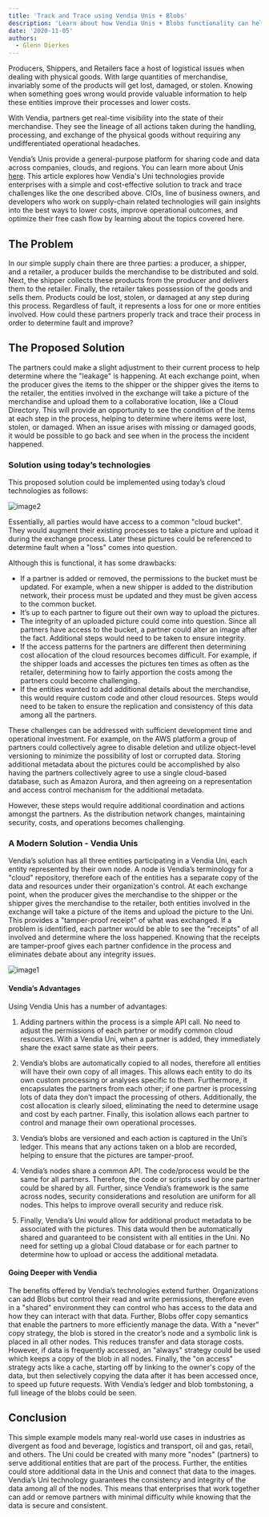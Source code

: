 ```yaml
---
title: 'Track and Trace using Vendia Unis + Blobs'
description: 'Learn about how Vendia Unis + Blobs functionality can help streamline common supply chain track & trace issues'
date: '2020-11-05'
authors:
  - Glenn Dierkes
---
```


Producers, Shippers, and Retailers face a host of logistical issues when dealing with physical goods. With large quantities of merchandise, invariably some of the products will get lost, damaged, or stolen. Knowing when something goes wrong would provide valuable information to help these entities improve their processes and lower costs.

With Vendia, partners get real-time visibility into the state of their merchandise.  They see the lineage of all actions taken during the handling, processing, and exchange of the physical goods without requiring any undifferentiated operational headaches.

Vendia’s Unis provide a general-purpose platform for sharing code and data across companies, clouds, and regions.  You can learn more about Unis [here](https://api-docs.vendia.net/dev_and_use_unis).  This article explores how Vendia's Uni technologies provide enterprises with a simple and cost-effective solution to track and trace challenges like the one described above. CIOs, line of business owners, and developers who work on supply-chain related technologies will gain insights into the best ways to lower costs, improve operational outcomes, and optimize their free cash flow by learning about the topics covered here.


## The Problem

In our simple supply chain there are three parties: a producer, a shipper, and a retailer, a producer builds the merchandise to be distributed and sold.  Next, the shipper collects these products from the producer and delivers them to the retailer.  Finally, the retailer takes possession of the goods and sells them.  Products could be lost, stolen, or damaged at any step during this process.  Regardless of fault, it represents a loss for one or more entities involved. How could these partners properly track and trace their process in order to determine fault and improve?


## The Proposed Solution

The partners could make a slight adjustment to their current process to help determine where the "leakage" is happening.  At each exchange point, when the producer gives the items to the shipper or the shipper gives the items to the retailer, the entities involved in the exchange will take a picture of the merchandise and upload them to a collaborative location, like a Cloud Directory.  This will provide an opportunity to see the condition of the items at each step in the process, helping to determine where items were lost, stolen, or damaged. When an issue arises with missing or damaged goods, it would be possible to go back and see when in the process the incident happened.


### Solution using today’s technologies

This proposed solution could be implemented using today’s cloud technologies as follows:

![image2](https://user-images.githubusercontent.com/532272/98272397-e62f5c00-1f45-11eb-8a71-5a70589323dd.png)

Essentially, all parties would have access to a common "cloud bucket".  They would augment their existing processes to take a picture and upload it during the exchange process.  Later these pictures could be referenced to determine fault when a "loss" comes into question.

Although this is functional, it has some drawbacks:

*   If a partner is added or removed, the permissions to the bucket must be updated.  For example, when a new shipper is added to the distribution network, their process must be updated and they must be given access to the common bucket.
*   It’s up to each partner to figure out their own way to upload the pictures.
*   The integrity of an uploaded picture could come into question.  Since all partners have access to the bucket, a partner could alter an image after the fact.  Additional steps would need to be taken to ensure integrity.
*   If the access patterns for the partners are different then determining cost allocation of the cloud resources becomes difficult.  For example, if the shipper loads and accesses the pictures ten times as often as the retailer, determining how to fairly apportion the costs among the partners could become challenging.
*   If the entities wanted to add additional details about the merchandise, this would require custom code and other cloud resources.  Steps would need to be taken to ensure the replication and consistency of this data among all the partners.

These challenges can be addressed with sufficient development time and operational investment. For example, on the AWS platform a group of partners could collectively agree to disable deletion and utilize object-level versioning to minimize the possibility of lost or corrupted data. Storing additional metadata about the pictures could be accomplished by also having the partners collectively agree to use a single cloud-based database, such as Amazon Aurora, and then agreeing on a representation and access control mechanism for the additional metadata.

However, these steps would require additional coordination and actions amongst the partners. As the distribution network changes, maintaining security, costs, and operations becomes challenging.


### A Modern Solution - Vendia Unis

Vendia’s solution has all three entities participating in a Vendia Uni, each entity represented by their own node.  A node is Vendia’s terminology for a "cloud" repository, therefore each of the entities has a separate copy of the data and resources under their organization's control.  At each exchange point, when the producer gives the merchandise to the shipper or the shipper gives the merchandise to the retailer, both entities involved in the exchange will take a picture of the items and upload the picture to the Uni.  This provides a "tamper-proof receipt" of what was exchanged.  If a problem is identified, each partner would be able to see the "receipts" of all involved and determine where the loss happened.  Knowing that the receipts are tamper-proof gives each partner confidence in the process and eliminates debate about any integrity issues.

![image1](https://user-images.githubusercontent.com/532272/98272411-e891b600-1f45-11eb-8d2e-e7c855cd4b20.png)

#### Vendia’s Advantages

Using Vendia Unis has a number of advantages:

1. Adding partners within the process is a simple API call.  No need to adjust the permissions of each partner or modify common cloud resources.  With a Vendia Uni, when a partner is added, they immediately share the exact same state as their peers.

2. Vendia’s blobs are automatically copied to all nodes, therefore all entities will have their own copy of all images.  This allows each entity to do its own custom processing or analyses specific to them.  Furthermore, it encapsulates the partners from each other; if one partner is processing lots of data they don’t impact the processing of others.  Additionally, the cost allocation is clearly siloed, eliminating the need to determine usage and cost by each partner.  Finally, this isolation allows each partner to control and manage their own operational processes.

3. Vendia’s blobs are versioned and each action is captured in the Uni’s ledger. This means that any actions taken on a blob are recorded, helping to ensure that the pictures are tamper-proof.

4. Vendia’s nodes share a common API.  The code/process would be the same for all partners.  Therefore, the code or scripts used by one partner could be shared by all. Further, since Vendia’s framework is the same across nodes, security considerations and resolution are uniform for all nodes.  This helps to improve overall security and reduce risk.

5. Finally, Vendia’s Uni would allow for additional product metadata to be associated with the pictures.  This data would then be automatically shared and guaranteed to be consistent with all entities in the Uni. No need for setting up a global Cloud database or for each partner to determine how to upload or access the additional metadata.


#### Going Deeper with Vendia

The benefits offered by Vendia’s technologies extend further.  Organizations can add Blobs but control their read and write permissions, therefore even in a "shared" environment they can control who has access to the data and how they can interact with that data.  Further, Blobs offer copy semantics that enable the partners to more efficiently manage the data.  With a "never" copy strategy, the blob is stored in the creator’s node and a symbolic link is placed in all other nodes.  This reduces transfer and data storage costs.  However, if data is frequently accessed, an "always" strategy could be used which keeps a copy of the blob in all nodes. Finally, the "on access" strategy acts like a cache, starting off by linking to the owner's copy of the data, but then selectively copying the data after it has been accessed once, to speed up future requests. With Vendia’s ledger and blob tombstoning, a full lineage of the blobs could be seen.


## Conclusion

This simple example models many real-world use cases in industries as divergent as food and beverage, logistics and transport, oil and gas, retail, and others.  The Uni could be created with many more "nodes" (partners) to serve additional entities that are part of the process. Further, the entities could store additional data in the Unis and connect that data to the images.  Vendia’s Uni technology guarantees the consistency and integrity of the data among all of the nodes.  This means that enterprises that work together can add or remove partners with minimal difficulty while knowing that the data is secure and consistent.
